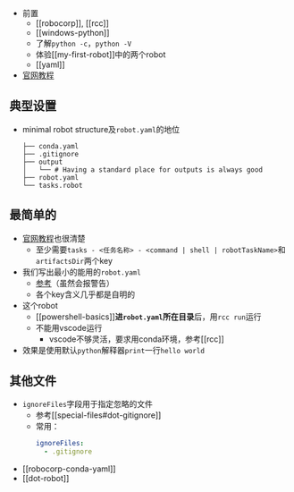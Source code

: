 - 前置
  - [[robocorp]], [[rcc]]
  - [[windows-python]]
  - 了解`python -c`，`python -V`
  - 体验[[my-first-robot]]中的两个robot
  - [[yaml]]
- [官网教程](https://robocorp.com/docs/setup/robot-structure)
## 典型设置
- minimal robot structure及`robot.yaml`的地位
  ```text
  ├── conda.yaml
  ├── .gitignore
  ├── output
  │   └── # Having a standard place for outputs is always good
  ├── robot.yaml
  └── tasks.robot
  ```
## 最简单的
- [官网教程](https://robocorp.com/docs/setup/robot-yaml-format)也很清楚
  - 至少需要`tasks - <任务名称> - <command | shell | robotTaskName>`和`artifactsDir`两个key
- 我们写出最小的能用的`robot.yaml`
  - [参考](../example/robot-yaml/minimal/robot.yaml)（虽然会报警告）
  - 各个key含义几乎都是自明的
- 这个robot
  - [[powershell-basics]]**进`robot.yaml`所在目录**后，用`rcc run`运行
  - 不能用vscode运行
    - vscode不够灵活，要求用conda环境，参考[[rcc]]
- 效果是使用默认`python`解释器`print`一行`hello world`
## 其他文件
- `ignoreFiles`字段用于指定忽略的文件
  - 参考[[special-files#dot-gitignore]]
  - 常用：
    ```yaml
    ignoreFiles:
      - .gitignore
    ```
- [[robocorp-conda-yaml]]
- [[dot-robot]]